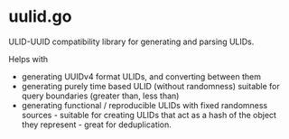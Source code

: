 # uulid.go
ULID-UUID compatibility library for generating and parsing ULIDs.

Helps with 
* generating UUIDv4 format ULIDs, and converting between them
* generating purely time based ULID (without randomness) suitable for query boundaries (greater than, less than)
* generating functional / reproducible ULIDs with fixed randomness sources - suitable for creating ULIDs that act as a hash of the object they represent - great for deduplication. 

